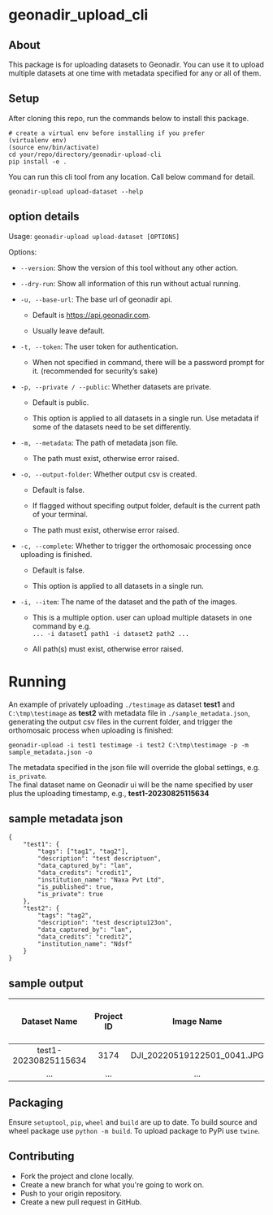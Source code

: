 # geonadir_upload_cli

## About

This package is for uploading datasets to Geonadir. You can use it to upload multiple datasets at one time with metadata specified for any or all of them.

## Setup
After cloning this repo, run the commands below to install this package.

```
# create a virtual env before installing if you prefer
(virtualenv env)
(source env/bin/activate)
cd your/repo/directory/geonadir-upload-cli
pip install -e .
```

You can run this cli tool from any location. Call below command for detail.
```
geonadir-upload upload-dataset --help
```
## option details
Usage: `geonadir-upload upload-dataset [OPTIONS]`

Options:

- `--version`: Show the version of this tool without any other action.

- `--dry-run`: Show all information of this run without actual running.

- `-u, --base-url`: The base url of geonadir api. 

    - Default is https://api.geonadir.com.

    - Usually leave default.

- `-t, --token`: The user token for authentication. 

    - When not specified in command, there will be a password prompt for it. (recommended for security’s sake)

- `-p, --private / --public`: Whether datasets are private.

    - Default is public.

    - This option is applied to all datasets in a single run. Use metadata if some of the datasets need to be set differently.

- `-m, --metadata`: The path of metadata json file.

    - The path must exist, otherwise error raised.

- `-o, --output-folder`: Whether output csv is created.

    - Default is false.

    - If flagged without specifing output folder, default is the current path of your terminal.

    - The path must exist, otherwise error raised.

- `-c, --complete`: Whether to trigger the orthomosaic processing once uploading is finished.

    - Default is false.

    - This option is applied to all datasets in a single run.

- `-i, --item`: The name of the dataset and the path of the images.

    - This is a multiple option. user can upload multiple datasets in one command by e.g.  
`... -i dataset1 path1 -i dataset2 path2 ...`

    - All path(s) must exist, otherwise error raised.
# Running
An example of privately uploading `./testimage` as dataset **test1** and `C:\tmp\testimage` as **test2** with metadata file in `./sample_metadata.json`, generating the output csv files in the current folder, and trigger the orthomosaic process when uploading is finished:
```
geonadir-upload -i test1 testimage -i test2 C:\tmp\testimage -p -m sample_metadata.json -o
```
The metadata specified in the json file will override the global settings, e.g. `is_private`.  
The final dataset name on Geonadir ui will be the name specified by user plus the uploading timestamp, e.g., **test1-20230825115634**

## sample metadata json
```
{
    "test1": {
        "tags": ["tag1", "tag2"],
        "description": "test descriptuon",
        "data_captured_by": "lan",
        "data_credits": "credit1",
        "institution_name": "Naxa Pvt Ltd",
        "is_published": true,
        "is_private": true
    },
    "test2": {
        "tags": "tag2",
        "description": "test descriptu123on",
        "data_captured_by": "lan",
        "data_credits": "credit2",
        "institution_name": "Ndsf"
    }
}
```
## sample output
|   **Dataset Name**   | **Project ID** |        **Image Name**       | **Response Code** |  **Upload Time**  | **Image Size** | **Is Image in API?** | **Image URL** |
|:--------------------:|:--------------:|:---------------------------:|:-----------------:|:-----------------:|----------------|----------------------|---------------|
| test1-20230825115634 |      3174      | DJI_20220519122501_0041.JPG |        201        | 2.770872116088867 |    22500587    |         True         |  (image_url)  |
|         ...          |      ...       |             ...             |        ...        |        ...        |      ...       |         ...          |      ...      |


## Packaging

Ensure `setuptool`, `pip`, `wheel` and `build` are up to date.
To build source and wheel package use `python -m build`.
To upload package to PyPi use `twine`.

## Contributing

- Fork the project and clone locally.
- Create a new branch for what you're going to work on.
- Push to your origin repository.
- Create a new pull request in GitHub.

